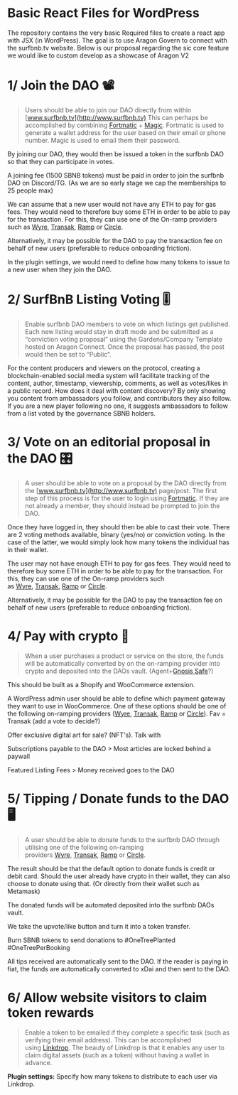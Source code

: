 # Basic React Files for WordPress
The repository contains the very basic Required files to create a react app with JSX (in WordPress). The goal is to use Aragon Govern to connect with the surfbnb.tv website. Below is our proposal regarding the sic core feature we would like to custom develop as a showcase of Aragon V2

# 1/ Join the DAO 📽

> Users should be able to join our DAO directly from within [www.surfbnb.tv](http://www.surfbnb.tv)  This can perhaps be accomplished by combining [Fortmatic](https://fortmatic.com/) + [Magic](https://magic.link/). Fortmatic is used to generate a wallet address for the user based on their email or phone number. Magic is used to email them their password.

By joining our DAO, they would then be issued a token in the surfbnb DAO so that they can participate in votes.

A joining fee (1500 SBNB tokens) must be paid in order to join the surfbnb DAO on Discord/TG. (As we are so early stage we cap the memberships to 25 people max)

We can assume that a new user would not have any ETH to pay for gas fees. They would need to therefore buy some ETH in order to be able to pay for the transaction. For this, they can use one of the On-ramp providers such as [Wyre](https://www.sendwyre.com/), [Transak](https://transak.com/), [Ramp](https://instant.ramp.network/) or [Circle](https://www.circle.com/en/). 

Alternatively, it may be possible for the DAO to pay the transaction fee on behalf of new users (preferable to reduce onboarding friction).

In the plugin settings, we would need to define how many tokens to issue to a new user when they join the DAO. 

# 2/ SurfBnB Listing Voting 🎚

> Enable surfbnb DAO members to vote on which listings get published. Each new listing would stay in draft mode and be submitted as a “conviction voting proposal” using the Gardens/Company Template hosted on Aragon Connect. Once the proposal has passed, the post would then be set to “Public”.

For the content producers and viewers on the protocol, creating a blockchain-enabled social media system will facilitate tracking of the content, author, timestamp, viewership, comments, as well as votes/likes in a public record. How does it deal with content discovery? By only showing you content from ambassadors you follow, and contributors they also follow. If you are a new player following no one, it suggests ambassadors to follow from a list voted by the governance SBNB holders.

# 3/ Vote on an editorial proposal in the DAO 🎛

> A user should be able to vote on a proposal by the DAO directly from the [www.surfbnb.tv](http://www.surfbnb.tv)  page/post. The first step of this process is for the user to login using [Fortmatic](https://fortmatic.com/). If they are not already a member, they should instead be prompted to join the DAO.

Once they have logged in, they should then be able to cast their vote. There are 2 voting methods available, binary (yes/no) or conviction voting. In the case of the latter, we would simply look how many tokens the individual has in their wallet.

The user may not have enough ETH to pay for gas fees. They would need to therefore buy some ETH in order to be able to pay for the transaction. For this, they can use one of the On-ramp providers such as [Wyre](https://www.sendwyre.com/), [Transak](https://transak.com/), [Ramp](https://instant.ramp.network/) or [Circle](https://www.circle.com/en/).

Alternatively, it may be possible for the DAO to pay the transaction fee on behalf of new users (preferable to reduce onboarding friction).

# 4/ Pay with crypto 📡

> When a user purchases a product or service on the store, the funds will be automatically converted by on the on-ramping provider into crypto and deposited into the DAOs vault. (Agent+[Gnosis Safe](https://gnosis-safe.io/#mobile)?)

This should be built as a Shopify and WooCommerce extension.

A WordPress admin user should be able to define which payment gateway they want to use in WooCommerce. One of these options should be one of the following on-ramping providers ([Wyre](https://www.sendwyre.com/), [Transak](https://transak.com/), [Ramp](https://instant.ramp.network/) or [Circle](https://www.circle.com/en/)). Fav = Transak (add a vote to decide?)

Offer exclusive digital art for sale? (NFT's). Talk with 

Subscriptions payable to the DAO > Most articles are locked behind a paywall

Featured Listing Fees  > Money received goes to the DAO

# 5/ Tipping / Donate funds to the DAO 🖥

> A user should be able to donate funds to the surfbnb DAO through utilising one of the following on-ramping providers [Wyre](https://www.sendwyre.com/), [Transak](https://transak.com/), [Ramp](https://instant.ramp.network/) or [Circle](https://www.circle.com/en/).

The result should be that the default option to donate funds is credit or debit card. Should the user already have crypto in their wallet, they can also choose to donate using that. (Or directly from their wallet such as Metamask)

The donated funds will be automated deposited into the surfbnb DAOs vault. 

We take the upvote/like button and turn it into a token transfer. 

Burn SBNB tokens to send donations to #OneTreePlanted #OneTreePerBooking

All tips received are automatically sent to the DAO. If the reader is paying in fiat, the funds are automatically converted to xDai and then sent to the DAO.

# 6/ Allow website visitors to claim token rewards

> Enable a token to be emailed if they complete a specific task (such as verifying their email address). This can be accomplished using [Linkdrop](https://linkdrop.io/). The beauty of Linkdrop is that it enables any user to claim digital assets (such as a token) without having a wallet in advance.

**Plugin settings:** Specify how many tokens to distribute to each user via Linkdrop.
